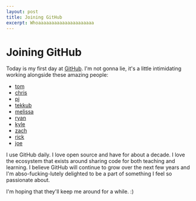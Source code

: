 ```yaml
---
layout: post
title: Joining GitHub
excerpt: Whoaaaaaaaaaaaaaaaaaaaaa
---
```


Joining GitHub
==============

Today is my first day at [GitHub][github].  I'm not gonna lie, it's a little
intimidating working alongside these amazing people:

* [tom][tom]
* [chris][chris]
* [pj][pj]
* [tekkub][tekkub]
* [melissa][melissa]
* [ryan][ryan]
* [kyle][kyle]
* [zach][zach]
* [rick][rick]
* [joe][joe]

I use GitHub daily.  I love open source and have for about a decade.  I love
the ecosystem that exists around sharing code for both teaching and learning.
I believe GitHub will continue to grow over the next few years and I'm
abso-fucking-lutely delighted to be a part of something I feel so passionate
about.

I'm hoping that they'll keep me around for a while. :)

[github]: http://github.com
[pj]: http://pjhyett.com
[tom]: http://tom.preston-werner.com
[chris]: http://ozmm.org
[tekkub]: http://tekkub.net
[melissa]: http://luckiestmonkey.com
[ryan]: http://tomayko.com/about
[kyle]: http://warpspire.com
[zach]: http://zachholman.com
[rick]: http://techno-weenie.net
[joe]: http://tumbljack.com
